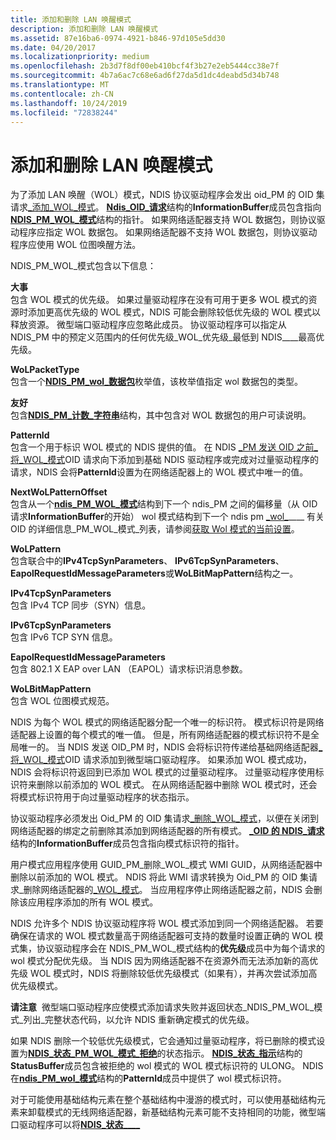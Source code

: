 ```yaml
---
title: 添加和删除 LAN 唤醒模式
description: 添加和删除 LAN 唤醒模式
ms.assetid: 87e16ba6-0974-4921-b846-97d105e5dd30
ms.date: 04/20/2017
ms.localizationpriority: medium
ms.openlocfilehash: 2b3d7f8df00eb410bcf4f3b27e2eb5444cc38e7f
ms.sourcegitcommit: 4b7a6ac7c68e6ad6f27da5d1dc4deabd5d34b748
ms.translationtype: MT
ms.contentlocale: zh-CN
ms.lasthandoff: 10/24/2019
ms.locfileid: "72838244"
---
```

# <a name="adding-and-deleting-wake-on-lan-patterns"></a>添加和删除 LAN 唤醒模式





为了添加 LAN 唤醒（WOL）模式，NDIS 协议驱动程序会发出 oid\_PM 的 OID 集请求[\_添加\_WOL\_模式](https://docs.microsoft.com/windows-hardware/drivers/network/oid-pm-add-wol-pattern)。 [**Ndis\_OID\_请求**](https://docs.microsoft.com/windows-hardware/drivers/ddi/ndis/ns-ndis-_ndis_oid_request)结构的**InformationBuffer**成员包含指向[**NDIS\_PM\_WOL\_模式**](https://docs.microsoft.com/windows-hardware/drivers/ddi/ntddndis/ns-ntddndis-_ndis_pm_wol_pattern)结构的指针。 如果网络适配器支持 WOL 数据包，则协议驱动程序应指定 WOL 数据包。 如果网络适配器不支持 WOL 数据包，则协议驱动程序应使用 WOL 位图唤醒方法。

NDIS\_PM\_WOL\_模式包含以下信息：

<a href="" id="priority"></a>**大事**  
包含 WOL 模式的优先级。 如果过量驱动程序在没有可用于更多 WOL 模式的资源时添加更高优先级的 WOL 模式，NDIS 可能会删除较低优先级的 WOL 模式以释放资源。 微型端口驱动程序应忽略此成员。 协议驱动程序可以指定从 NDIS\_PM 中的预定义范围内的任何优先级\_WOL\_优先级\_最低到 NDIS\_\_\_\_最高优先级。

<a href="" id="wolpackettype"></a>**WoLPacketType**  
包含一个[**NDIS\_PM\_wol\_数据包**](https://docs.microsoft.com/windows-hardware/drivers/ddi/ntddndis/ne-ntddndis-_ndis_pm_wol_packet)枚举值，该枚举值指定 wol 数据包的类型。

<a href="" id="friendlyname"></a>**友好**  
包含[**NDIS\_PM\_计数\_字符串**](https://docs.microsoft.com/windows-hardware/drivers/ddi/ntddndis/ns-ntddndis-_ndis_pm_counted_string)结构，其中包含对 WOL 数据包的用户可读说明。

<a href="" id="patternid"></a>**PatternId**  
包含一个用于标识 WOL 模式的 NDIS 提供的值。 在 NDIS [\_PM 发送 OID 之前\_将\_WOL\_模式](https://docs.microsoft.com/windows-hardware/drivers/network/oid-pm-add-wol-pattern)OID 请求向下添加到基础 NDIS 驱动程序或完成对过量驱动程序的请求，NDIS 会将**PatternId**设置为在网络适配器上的 WOL 模式中唯一的值。

<a href="" id="nextwolpatternoffset"></a>**NextWoLPatternOffset**  
包含从一个[**ndis\_PM\_WOL\_模式**](https://docs.microsoft.com/windows-hardware/drivers/ddi/ntddndis/ns-ntddndis-_ndis_pm_wol_pattern)结构到下一个 ndis\_PM 之间的偏移量（从 OID 请求**InformationBuffer**的开始） wol 模式结构到下一个 ndis pm [\_wol\_](https://docs.microsoft.com/windows-hardware/drivers/network/oid-pm-wol-pattern-list)\_\_\_\_ 有关 OID 的详细信息\_PM\_WOL\_模式\_列表，请参阅[获取 Wol 模式的当前设置](obtaining-the-current-settings-of-wol-patterns.md)。

<a href="" id="wolpattern"></a>**WoLPattern**  
包含联合中的**IPv4TcpSynParameters**、 **IPv6TcpSynParameters**、 **EapolRequestIdMessageParameters**或**WoLBitMapPattern**结构之一。

<a href="" id="ipv4tcpsynparameters"></a>**IPv4TcpSynParameters**  
包含 IPv4 TCP 同步（SYN）信息。

<a href="" id="ipv6tcpsynparameters"></a>**IPv6TcpSynParameters**  
包含 IPv6 TCP SYN 信息。

<a href="" id="eapolrequestidmessageparameters"></a>**EapolRequestIdMessageParameters**  
包含 802.1 X EAP over LAN （EAPOL）请求标识消息参数。

<a href="" id="wolbitmappattern"></a>**WoLBitMapPattern**  
包含 WOL 位图模式规范。

NDIS 为每个 WOL 模式的网络适配器分配一个唯一的标识符。 模式标识符是网络适配器上设置的每个模式的唯一值。 但是，所有网络适配器的模式标识符不是全局唯一的。 当 NDIS 发送 OID\_PM 时，NDIS 会将标识符传递给基础网络适配器[\_将\_WOL\_模式](https://docs.microsoft.com/windows-hardware/drivers/network/oid-pm-add-wol-pattern)OID 请求添加到微型端口驱动程序。 如果添加 WOL 模式成功，NDIS 会将标识符返回到已添加 WOL 模式的过量驱动程序。 过量驱动程序使用标识符来删除以前添加的 WOL 模式。 在从网络适配器中删除 WOL 模式时，还会将模式标识符用于向过量驱动程序的状态指示。

协议驱动程序必须发出 Oid\_PM 的 OID 集请求[\_删除\_WOL\_模式](https://docs.microsoft.com/windows-hardware/drivers/network/oid-pm-remove-wol-pattern)，以便在关闭到网络适配器的绑定之前删除其添加到网络适配器的所有模式。 [ **\_OID 的 NDIS\_请求**](https://docs.microsoft.com/windows-hardware/drivers/ddi/ndis/ns-ndis-_ndis_oid_request)结构的**InformationBuffer**成员包含指向模式标识符的指针。

用户模式应用程序使用 GUID\_PM\_删除\_WOL\_模式 WMI GUID，从网络适配器中删除以前添加的 WOL 模式。 NDIS 将此 WMI 请求转换为 Oid\_PM 的 OID 集请求\_删除网络适配器的[\_WOL\_模式](https://docs.microsoft.com/windows-hardware/drivers/network/oid-pm-remove-wol-pattern)。 当应用程序停止网络适配器之前，NDIS 会删除该应用程序添加的所有 WOL 模式。

NDIS 允许多个 NDIS 协议驱动程序将 WOL 模式添加到同一个网络适配器。 若要确保在请求的 WOL 模式数量高于网络适配器可支持的数量时设置正确的 WOL 模式集，协议驱动程序会在 NDIS\_PM\_WOL\_模式结构的**优先级**成员中为每个请求的 wol 模式分配优先级。 当 NDIS 因为网络适配器不在资源外而无法添加新的高优先级 WOL 模式时，NDIS 将删除较低优先级模式（如果有），并再次尝试添加高优先级模式。

**请注意**  微型端口驱动程序应使模式添加请求失败并返回状态\_NDIS\_PM\_WOL\_模式\_列出\_完整状态代码，以允许 NDIS 重新确定模式的优先级。

 

如果 NDIS 删除一个较低优先级模式，它会通知过量驱动程序，将已删除的模式设置为[**NDIS\_状态\_PM\_WOL\_模式\_拒绝**](https://docs.microsoft.com/windows-hardware/drivers/network/ndis-status-pm-wol-pattern-rejected)的状态指示。 [**NDIS\_状态\_指示**](https://docs.microsoft.com/windows-hardware/drivers/ddi/ndis/ns-ndis-_ndis_status_indication)结构的**StatusBuffer**成员包含被拒绝的 wol 模式的 WOL 模式标识符的 ULONG。 NDIS 在[**ndis\_PM\_wol\_模式**](https://docs.microsoft.com/windows-hardware/drivers/ddi/ntddndis/ns-ntddndis-_ndis_pm_wol_pattern)结构的**PatternId**成员中提供了 wol 模式标识符。

对于可能使用基础结构元素在整个基础结构中漫游的模式时，可以使用基础结构元素来卸载模式的无线网络适配器，新基础结构元素可能不支持相同的功能，微型端口驱动程序可以将[**NDIS\_状态\_\_\_\_** ](https://docs.microsoft.com/windows-hardware/drivers/network/ndis-status-pm-wol-pattern-rejected)

 

 





